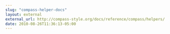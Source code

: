 ```yaml
---
slug: "compass-helper-docs"
layout: external
external_url: http://compass-style.org/docs/reference/compass/helpers/
date: 2010-08-26T11:36:13-05:00
---
```

